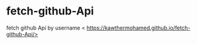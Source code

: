 # fetch-github-Api
fetch github Api by username
< https://kawthermohamed.github.io/fetch-github-Api/>
